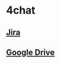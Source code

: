 # 4chat

## [Jira](https://4chat.atlassian.net/jira/software/projects/VLFF/boards/1)
## [Google Drive](https://drive.google.com/drive/u/0/folders/1nuSDqrxUXV8CEjPO8jl4uCDjBkmq_K_N)
